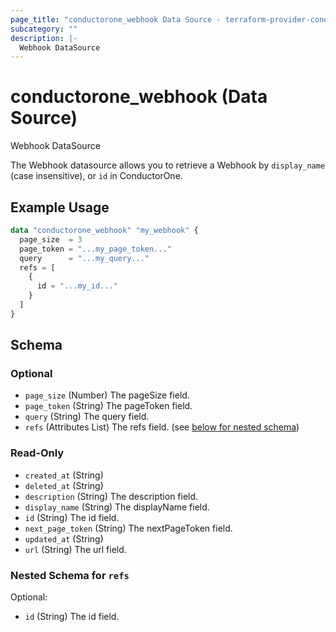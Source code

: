 ```yaml
---
page_title: "conductorone_webhook Data Source - terraform-provider-conductorone"
subcategory: ""
description: |-
  Webhook DataSource
---
```


# conductorone_webhook (Data Source)

Webhook DataSource

The Webhook datasource allows you to retrieve a Webhook by `display_name` (case insensitive), or `id` in ConductorOne.

## Example Usage

```terraform
data "conductorone_webhook" "my_webhook" {
  page_size  = 3
  page_token = "...my_page_token..."
  query      = "...my_query..."
  refs = [
    {
      id = "...my_id..."
    }
  ]
}
```

<!-- schema generated by tfplugindocs -->
## Schema

### Optional

- `page_size` (Number) The pageSize field.
- `page_token` (String) The pageToken field.
- `query` (String) The query field.
- `refs` (Attributes List) The refs field. (see [below for nested schema](#nestedatt--refs))

### Read-Only

- `created_at` (String)
- `deleted_at` (String)
- `description` (String) The description field.
- `display_name` (String) The displayName field.
- `id` (String) The id field.
- `next_page_token` (String) The nextPageToken field.
- `updated_at` (String)
- `url` (String) The url field.

<a id="nestedatt--refs"></a>
### Nested Schema for `refs`

Optional:

- `id` (String) The id field.